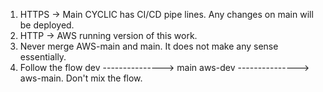 1. HTTPS -> Main CYCLIC has CI/CD pipe lines. Any changes on main will be deployed.
2. HTTP -> AWS running version of this work.
3. Never merge AWS-main and main. It does not make any sense essentially.
4. Follow the flow
   dev     ---------------> main
   aws-dev ---------------> aws-main.
   Don't mix the flow.




